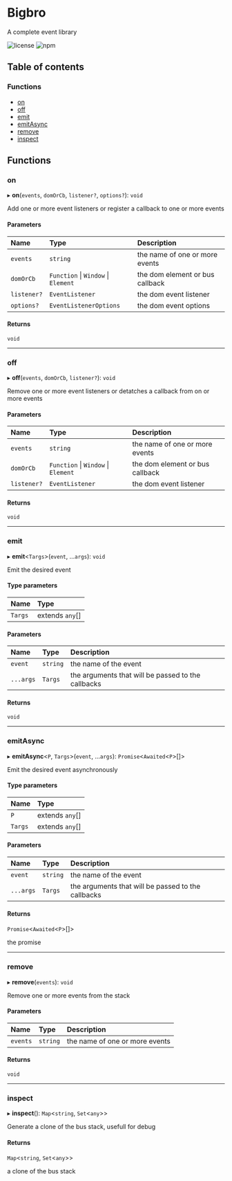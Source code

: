 # Bigbro

A complete event library

![license](https://img.shields.io/github/license/NabilKharrich/bigbro)
![npm](https://img.shields.io/npm/v/@nabilk/bigbro)

## Table of contents

### Functions

- [on](README.md#on)
- [off](README.md#off)
- [emit](README.md#emit)
- [emitAsync](README.md#emitasync)
- [remove](README.md#remove)
- [inspect](README.md#inspect)

## Functions

### on

▸ **on**(`events`, `domOrCb`, `listener?`, `options?`): `void`

Add one or more event listeners or register a callback to one or more events

#### Parameters

| Name        | Type                                | Description                     |
| :---------- | :---------------------------------- | :------------------------------ |
| `events`    | `string`                            | the name of one or more events  |
| `domOrCb`   | `Function` \| `Window` \| `Element` | the dom element or bus callback |
| `listener?` | `EventListener`                     | the dom event listener          |
| `options?`  | `EventListenerOptions`              | the dom event options           |

#### Returns

`void`

---

### off

▸ **off**(`events`, `domOrCb`, `listener?`): `void`

Remove one or more event listeners or detatches a callback from on or more events

#### Parameters

| Name        | Type                                | Description                     |
| :---------- | :---------------------------------- | :------------------------------ |
| `events`    | `string`                            | the name of one or more events  |
| `domOrCb`   | `Function` \| `Window` \| `Element` | the dom element or bus callback |
| `listener?` | `EventListener`                     | the dom event listener          |

#### Returns

`void`

---

### emit

▸ **emit**<`Targs`\>(`event`, ...`args`): `void`

Emit the desired event

#### Type parameters

| Name    | Type            |
| :------ | :-------------- |
| `Targs` | extends `any`[] |

#### Parameters

| Name      | Type     | Description                                        |
| :-------- | :------- | :------------------------------------------------- |
| `event`   | `string` | the name of the event                              |
| `...args` | `Targs`  | the arguments that will be passed to the callbacks |

#### Returns

`void`

---

### emitAsync

▸ **emitAsync**<`P`, `Targs`\>(`event`, ...`args`): `Promise`<`Awaited`<`P`\>[]\>

Emit the desired event asynchronously

#### Type parameters

| Name    | Type            |
| :------ | :-------------- |
| `P`     | extends `any`[] |
| `Targs` | extends `any`[] |

#### Parameters

| Name      | Type     | Description                                        |
| :-------- | :------- | :------------------------------------------------- |
| `event`   | `string` | the name of the event                              |
| `...args` | `Targs`  | the arguments that will be passed to the callbacks |

#### Returns

`Promise`<`Awaited`<`P`\>[]\>

the promise

---

### remove

▸ **remove**(`events`): `void`

Remove one or more events from the stack

#### Parameters

| Name     | Type     | Description                    |
| :------- | :------- | :----------------------------- |
| `events` | `string` | the name of one or more events |

#### Returns

`void`

---

### inspect

▸ **inspect**(): `Map`<`string`, `Set`<`any`\>\>

Generate a clone of the bus stack, usefull for debug

#### Returns

`Map`<`string`, `Set`<`any`\>\>

a clone of the bus stack
